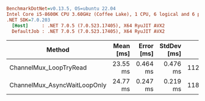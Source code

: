 ``` ini

BenchmarkDotNet=v0.13.5, OS=ubuntu 22.04
Intel Core i5-8600K CPU 3.60GHz (Coffee Lake), 1 CPU, 6 logical and 6 physical cores
.NET SDK=7.0.203
  [Host]     : .NET 7.0.5 (7.0.523.17405), X64 RyuJIT AVX2
  DefaultJob : .NET 7.0.5 (7.0.523.17405), X64 RyuJIT AVX2


```
|                       Method | Mean [ms] | Error [ms] | StdDev [ms] |      Gen0 |     Gen1 |     Gen2 | Allocated [B] |
|----------------------------- |----------:|-----------:|------------:|----------:|---------:|---------:|--------------:|
|       ChannelMux_LoopTryRead |  23.55 ms |   0.464 ms |    0.476 ms | 1125.0000 | 406.2500 | 343.7500 |     6601251 B |
| ChannelMux_AsyncWaitLoopOnly |  24.77 ms |   0.247 ms |    0.219 ms | 1187.5000 | 156.2500 |        - |     5841614 B |
